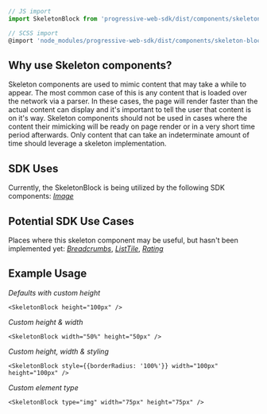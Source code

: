 ```js
// JS import
import SkeletonBlock from 'progressive-web-sdk/dist/components/skeleton-block'

// SCSS import
@import 'node_modules/progressive-web-sdk/dist/components/skeleton-block/base';
```


## Why use Skeleton components?
Skeleton components are used to mimic content that may take a while to appear. The most common case of this is any content
that is loaded over the network via a parser. In these cases, the page will render faster than the actual content can display
and it's important to tell the user that content is on it's way. Skeleton components should not be used in cases where the
content their mimicking will be ready on page render or in a very short time period afterwards. Only content that can take an
indeterminate amount of time should leverage a skeleton implementation.

## SDK Uses
Currently, the SkeletonBlock is being utilized by the following SDK components: _[Image](#!/Image)_

## Potential SDK Use Cases
Places where this skeleton component may be useful, but hasn't been implemented yet:
_[Breadcrumbs](#!/Breadcrumbs)_, _[ListTile](#!/ListTile)_, _[Rating](#!/Rating)_

## Example Usage

*Defaults with custom height*

    <SkeletonBlock height="100px" />

*Custom height & width*

    <SkeletonBlock width="50%" height="50px" />

*Custom height, width & styling*

    <SkeletonBlock style={{borderRadius: '100%'}} width="100px" height="100px" />

*Custom element type*

    <SkeletonBlock type="img" width="75px" height="75px" />
